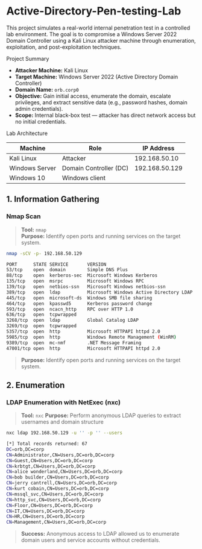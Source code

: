 # Active-Directory-Pen-testing-Lab
This project simulates a real-world internal penetration test in a controlled lab environment. The goal is to compromise a Windows Server 2022 Domain Controller using a Kali Linux attacker machine through enumeration, exploitation, and post-exploitation techniques.

Project Summary

- **Attacker Machine:** Kali Linux
- **Target Machine:** Windows Server 2022 (Active Directory Domain Controller)
- **Domain Name:** `orb.corp0`
- **Objective:** Gain initial access, enumerate the domain, escalate privileges, and extract sensitive data (e.g., password hashes, domain admin credentials).
- **Scope:** Internal black-box test — attacker has direct network access but no initial credentials.

Lab Architecture

| Machine          | Role                            | IP Address     |
|------------------|---------------------------------|----------------|
| Kali Linux       | Attacker                        | 192.168.50.10  |
| Windows Server   | Domain Controller (DC)          | 192.168.50.129 |
| Windows 10       | Windows client                  |                |

## 1. Information Gathering

### Nmap Scan

> **Tool:** `nmap`  
> **Purpose:** Identify open ports and running services on the target system.

```bash
nmap -sCV -p- 192.168.50.129

PORT      STATE SERVICE       VERSION
53/tcp    open  domain        Simple DNS Plus
88/tcp    open  kerberos-sec  Microsoft Windows Kerberos
135/tcp   open  msrpc         Microsoft Windows RPC
139/tcp   open  netbios-ssn   Microsoft Windows netbios-ssn
389/tcp   open  ldap          Microsoft Windows Active Directory LDAP
445/tcp   open  microsoft-ds  Windows SMB file sharing
464/tcp   open  kpasswd5      Kerberos password change
593/tcp   open  ncacn_http    RPC over HTTP 1.0
636/tcp   open  tcpwrapped
3268/tcp  open  ldap          Global Catalog LDAP
3269/tcp  open  tcpwrapped
5357/tcp  open  http          Microsoft HTTPAPI httpd 2.0
5985/tcp  open  http          Windows Remote Management (WinRM)
9389/tcp  open  mc-nmf        .NET Message Framing
47001/tcp open  http          Microsoft HTTPAPI httpd 2.0
```
> **Purpose:** Identify open ports and running services on the target system.

## 2. Enumeration

### LDAP Enumeration with NetExec (nxc)
> **Tool:** `nxc`
> **Purpose:** Perform anonymous LDAP queries to extract usernames and domain structure

```bash
nxc ldap 192.168.50.129 -u '' -p '' --users

[*] Total records returned: 67
DC=orb,DC=corp
CN=Administrator,CN=Users,DC=orb,DC=corp
CN=Guest,CN=Users,DC=orb,DC=corp
CN=krbtgt,CN=Users,DC=orb,DC=corp
CN=alice wonderland,CN=Users,DC=orb,DC=corp  
CN=bob builder,CN=Users,DC=orb,DC=corp
CN=jerry cantrell,CN=Users,DC=orb,DC=corp
CN=kurt cobain,CN=Users,DC=orb,DC=corp 
CN=mssql_svc,CN=Users,DC=orb,DC=corp
CN=http_svc,CN=Users,DC=orb,DC=corp
CN=Floor,CN=Users,DC=orb,DC=corp
CN=IT,CN=Users,DC=orb,DC=corp
CN=HR,CN=Users,DC=orb,DC=corp
CN=Management,CN=Users,DC=orb,DC=corp
```
> **Success:** Anonymous access to LDAP allowed us to enumerate domain users and service accounts without credentials. 
